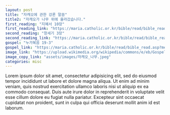 ```yaml
---
layout: post
title: "자캐오에 관한 강론 말씀"
title2: "자캐오가 나무 위에 올라갔습니다."
first_reading: "지혜서 10장"
first_reading_link: "https://maria.catholic.or.kr/bible/read/bible_read.asp?menu=bible&m=2&n=149&p=10"
second_reading: "창세기 3장"
second_reading_link: "https://maria.catholic.or.kr/bible/read/bible_read.asp?menu=bible&m=2&n=149&p=10"
gospel: "누가복음 19-3"
gospel_link: "https://maria.catholic.or.kr/bible/read/bible_read.asp?menu=bible&m=2&n=149&p=10"
image_link: "https://upload.wikimedia.org/wikipedia/commons/e/eb/Gospel_of_Luke_Chapter_19-3_%28Bible_Illustrations_by_Sweet_Media%29.jpg"
image_copy_link: "assets/images/자캐오_나무.jpeg"
categories: misc
---
```



Lorem ipsum dolor sit amet, consectetur adipisicing elit, sed do eiusmod tempor incididunt ut labore et dolore magna aliqua. Ut enim ad minim veniam, quis nostrud exercitation ullamco laboris nisi ut aliquip ex ea commodo consequat. Duis aute irure dolor in reprehenderit in voluptate velit esse cillum dolore eu fugiat nulla pariatur. Excepteur sint occaecat cupidatat non proident, sunt in culpa qui officia deserunt mollit anim id est laborum.
